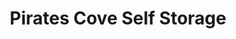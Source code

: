 ---
title: "Pirates Cove Self Storage"
url: /riverview/pirates-cove-self-storage/
shop: storage rental
---